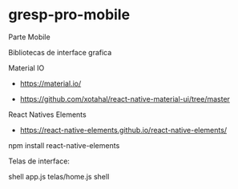 # gresp-pro-mobile
 Parte Mobile

Bibliotecas de interface grafica 

Material IO

- https://material.io/

- https://github.com/xotahal/react-native-material-ui/tree/master

React Natives Elements

- https://react-native-elements.github.io/react-native-elements/

npm install react-native-elements


Telas de interface:

shell
 app.js
 telas/home.js
shell
